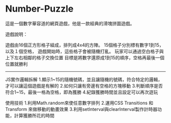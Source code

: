 # Number-Puzzle

這是一個數字華容道的網頁遊戲，他是一款經典的滑塊拼圖遊戲。

遊戲說明：

遊戲由16個正方形格子組成，排列成4x4的方陣。
15個格子分別標有數字1到15，以及１個空格，
遊戲開始時，這些格子會被隨機打亂。
玩家可以通過空白格子與上下左右相鄰的格子交換位置
目標是將數字還原成1到15的順序，空格再最後一個位置就勝利

---------------------------------------------------------

JS實作邏輯拆解
1.顯示1~15的隨機號碼，並且讓隨機的號碼，符合特定的邏輯，才可以讓這個遊戲是有解的
2.如何只讓有旁邊有空格的方塊移動
3.判斷順序是否符合1~15，最後一格為空格，即為獲勝
4.紀錄獲勝時間並且設定可以再次遊玩

使用技術
1.利用Math.random來使任意數字排列
2.運用CSS Transitions 和 Transform 來做移動的動畫效果
3.利用setInterval與clearInterval製作計時器功能，計算獲勝所花的時間

